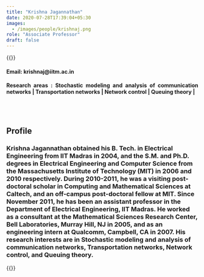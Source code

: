 ```yaml
---
title: "Krishna Jagannathan"
date: 2020-07-28T17:39:04+05:30
images:
  - /images/people/krishnaj.png
role: "Associate Professor"
draft: false
---
```

{{<rawhtml>}} 
<div align="justify">
<h4>Email: krishnaj@iitm.ac.in</h4>
<h4>Research areas : Stochastic modeling and analysis of communication networks | Transportation networks | Network control | Queuing theory |</h4><br>
</div>
<br>
<div>
	<h2>Profile</h2>
	<h3>
		Krishna Jagannathan obtained his B. Tech. in Electrical Engineering from IIT Madras in 2004, and the S.M. and Ph.D. degrees in Electrical Engineering and Computer Science from the Massachusetts Institute of Technology (MIT) in 2006 and 2010 respectively. During 2010-2011, he was a visiting post-doctoral scholar in Computing and Mathematical Sciences at Caltech, and an off-campus post-doctoral fellow at MIT. Since November 2011, he has been an assistant professor in the Department of Electrical Engineering, IIT Madras. He worked as a consultant at the Mathematical Sciences Research Center, Bell Laboratories, Murray Hill, NJ in 2005, and as an engineering intern at Qualcomm, Campbell, CA in 2007.  His research interests are in Stochastic modeling and analysis of communication networks, Transportation networks, Network control, and Queuing theory.
	<br>
</div>

{{</rawhtml>}}

